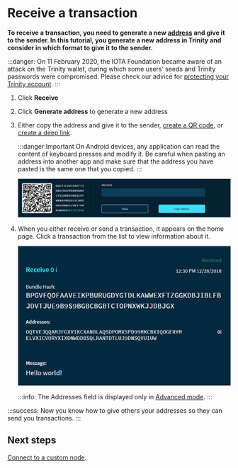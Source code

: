 # Receive a transaction

**To receive a transaction, you need to generate a new [address](root://getting-started/0.1/clients/addresses.md) and give it to the sender. In this tutorial, you generate a new address in Trinity and consider in which format to give it to the sender.**

:::danger:
On 11 February 2020, the IOTA Foundation became aware of an attack on the Trinity wallet, during which some users’ seeds and Trinity passwords were compromised. Please check our advice for [protecting your Trinity account](../how-to-guides/protect-trinity-account.md).
:::

1. Click **Receive**

2. Click **Generate address** to generate a new address

3. Either copy the address and give it to the sender, [create a QR code](../how-to-guides/create-a-qr-code.md), or [create a deep link](../how-to-guides/create-deep-link.md).

    :::danger:Important
    On Android devices, any application can read the content of keyboard presses and modify it. Be careful when pasting an address into another app and make sure that the address you have pasted is the same one that you copied.
    :::

    ![Receiving a transaction](../images/receive.png)
    
4. When you either receive or send a transaction, it appears on the home page. Click a transaction from the list to view information about it.

    ![A received transaction](../images/trinity-receive-message.png)

    :::info:
    The Addresses field is displayed only in [Advanced mode](../how-to-guides/change-the-general-settings.md).
    :::

:::success:
Now you know how to give others your addresses so they can send you transactions.
:::

## Next steps

[Connect to a custom node](../how-to-guides/connect-to-a-custom-node.md).